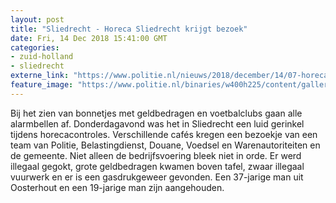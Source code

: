```yaml
---
layout: post
title: "Sliedrecht - Horeca Sliedrecht krijgt bezoek"
date: Fri, 14 Dec 2018 15:41:00 GMT
categories: 
- zuid-holland 
- sliedrecht 
externe_link: "https://www.politie.nl/nieuws/2018/december/14/07-horeca-sliedrecht-krijgt-bezoek.html"
feature_image: "https://www.politie.nl/binaries/w400h225/content/gallery/politie/nieuws/2018/december/07-rt/sliedrecht1.jpg"
---
```


Bij het zien van bonnetjes met geldbedragen en voetbalclubs gaan alle alarmbellen af. Donderdagavond was het in Sliedrecht een luid gerinkel tijdens horecacontroles. Verschillende cafés kregen een bezoekje van een team van Politie, Belastingdienst, Douane, Voedsel en Warenautoriteiten en de gemeente. Niet alleen de bedrijfsvoering bleek niet in orde. Er werd illegaal gegokt, grote geldbedragen kwamen boven tafel, zwaar illegaal vuurwerk en er is een gasdrukgeweer gevonden. Een 37-jarige man uit Oosterhout en een 19-jarige man zijn aangehouden.

